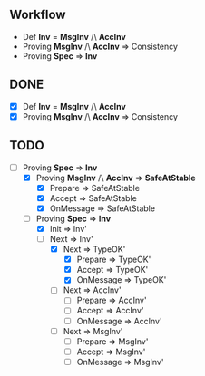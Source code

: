 ## Workflow
- Def **Inv** = **MsgInv** /\ **AccInv**
- Proving  **MsgInv** /\ **AccInv** $\Rightarrow$ Consistency
- Proving **Spec** $\Rightarrow$ **Inv** 

## DONE
- [x] Def **Inv** = **MsgInv** /\ **AccInv**
- [x] Proving **MsgInv** /\ **AccInv** $\Rightarrow$ Consistency

## TODO 
- [ ] Proving **Spec** $\Rightarrow$ **Inv** 
  - [x] Proving  **MsgInv** /\ **AccInv** $\Rightarrow$ **SafeAtStable**
    - [x] Prepare => SafeAtStable
    - [x] Accept => SafeAtStable
    - [x] OnMessage => SafeAtStable
  - [ ] Proving **Spec** $\Rightarrow$ **Inv**
    - [x] Init => Inv'
    - [ ] Next => Inv'
      - [x] Next => TypeOK'
        - [x] Prepare => TypeOK'
        - [x] Accept => TypeOK'
        - [x] OnMessage => TypeOK'
      - [ ] Next => AccInv'
        - [ ] Prepare => AccInv'
        - [ ] Accept => AccInv'
        - [ ] OnMessage => AccInv'
      - [ ] Next => MsgInv'
        - [ ] Prepare => MsgInv'
        - [ ] Accept => MsgInv'
        - [ ] OnMessage => MsgInv'
